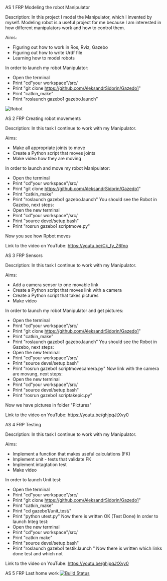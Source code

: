 AS 1 FRP
Modeling the robot Manipulator

Description:
In this project I model the Manipulator, which I invented by myself. Modeling robot is a useful project for me because I am interested in how different manipulators work and how to control them.

Aims:
- Figuring out how to work in Ros, Rviz, Gazebo
- Figuring out how to write Urdf file
- Learning how to model robots

In order to launch my robot Manipulator:
- Open the terminal
- Print "cd"your workspace"/src/
- Print "git clone https://github.com/AleksandrSidorin/Gazedo1"
- Print "catkin_make"
- Print "roslaunch gazebo1 gazebo.launch"

![Robot](https://user-images.githubusercontent.com/55827366/66889063-ab305280-efe9-11e9-8aff-1f2af79dfd3a.png)

AS 2 FRP
Creating robot movements

Description:
In this task I continue to work with my Manipulator. 

Aims:
- Make all appropriate joints to move
- Create a Python script that moves joints
- Make video how they are moving

In order to launch and move my robot Manipulator:
- Open the terminal
- Print "cd"your workspace"/src/
- Print "git clone https://github.com/AleksandrSidorin/Gazedo1"
- Print "catkin_make"
- Print "roslaunch gazebo1 gazebo.launch"
You should see the Robot in Gazebo, next steps:
- Open the new terminal
- Print "cd"your workspace"/src/
- Print "source devel/setup.bash"
- Print "rosrun gazebo1 scriptmove.py"

Now you see how Rpbot moves

Link to the video on YouTube:
https://youtu.be/Ck_fy_Z6fno

AS 3 FRP
Sensors

Description:
In this task I continue to work with my Manipulator. 

Aims:
- Add a camera sensor to one movable link
- Create a Python script that moves link with a camera
- Create a Python script that takes pictures
- Make video 

In order to launch my robot Manipulator and get pictures:
- Open the terminal
- Print "cd"your workspace"/src/
- Print "git clone https://github.com/AleksandrSidorin/Gazedo1"
- Print "catkin_make"
- Print "roslaunch gazebo1 gazebo.launch"
You should see the Robot in Gazebo, next steps:
- Open the new terminal
- Print "cd"your workspace"/src/
- Print "source devel/setup.bash"
- Print "rosrun gazebo1 scriptmovecamera.py"
Now link with the camera are movung, next steps:
- Open the new terminal
- Print "cd"your workspace"/src/
- Print "source devel/setup.bash"
- Print "rosrun gazebo1 scriptakepic.py"

Now we have pictures in folder "Pictures"

Link to the video on YouTube:
https://youtu.be/ghjpqJtXvy0

AS 4 FRP
Testing

Description:
In this task I continue to work with my Manipulator. 

Aims:
- Implement a function that makes useful calculations (FK)
- Implement unit - tests that validate FK
- Implement intagtation test
- Make video

In order to launch Unit test:
- Open the terminal
- Print "cd"your workspace"/src/
- Print "git clone https://github.com/AleksandrSidorin/Gazedo1"
- Print "catkin_make"
- Print "cd gazebo1/unit_test/"
- Print "python utest.py"
Now there is written OK (Test Done)
In order to launch Integ test:
- Open the new terminal
- Print "cd"your workspace"/src/
- Print "catkin make"
- Print "source devel/setup.bash"
- Print "roslaunch gazebo1 testik.launch "
Now there is written which links done test and which not

Link to the video on YouTube:
https://youtu.be/ghjpqJtXvy0

AS 5 FRP
Last home work
[![Build Status](https://travis-ci.org/AleksandrSidorin/gazebo1.svg?branch=workCI)](https://travis-ci.org/AleksandrSidorin/gazebo1)



